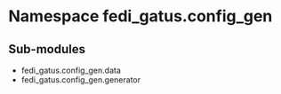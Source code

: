 Namespace fedi_gatus.config_gen
===============================

Sub-modules
-----------
* fedi_gatus.config_gen.data
* fedi_gatus.config_gen.generator